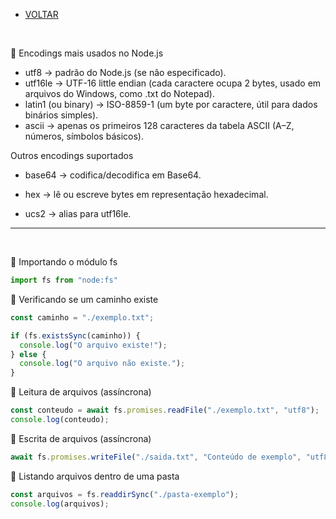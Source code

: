 - [VOLTAR](./index.md)

</br>

🔹 Encodings mais usados no Node.js

*  utf8 → padrão do Node.js (se não especificado).
*  utf16le → UTF-16 little endian (cada caractere ocupa 2 bytes, usado em arquivos do Windows, como .txt do Notepad).
*  latin1 (ou binary) → ISO-8859-1 (um byte por caractere, útil para dados binários simples).
*  ascii → apenas os primeiros 128 caracteres da tabela ASCII (A–Z, números, símbolos básicos).

Outros encodings suportados

*  base64 → codifica/decodifica em Base64.

*  hex → lê ou escreve bytes em representação hexadecimal.

*  ucs2 → alias para utf16le.

---

</br>

🔹 Importando o módulo fs

````ts
import fs from "node:fs"
````

🔹 Verificando se um caminho existe

````ts
const caminho = "./exemplo.txt";

if (fs.existsSync(caminho)) {
  console.log("O arquivo existe!");
} else {
  console.log("O arquivo não existe.");
}
````

🔹 Leitura de arquivos (assíncrona)

````ts
const conteudo = await fs.promises.readFile("./exemplo.txt", "utf8");
console.log(conteudo);
````

🔹 Escrita de arquivos (assíncrona)

````ts
await fs.promises.writeFile("./saida.txt", "Conteúdo de exemplo", "utf8");
````

🔹 Listando arquivos dentro de uma pasta

````ts
const arquivos = fs.readdirSync("./pasta-exemplo");
console.log(arquivos);
````